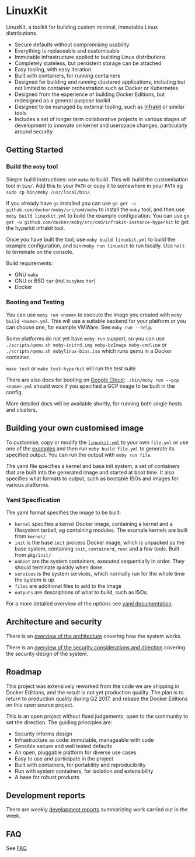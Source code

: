 # LinuxKit

LinuxKit, a toolkit for building custom minimal, immutable Linux distributions.

- Secure defaults without compromising usability
- Everything is replaceable and customisable
- Immutable infrastructure applied to building Linux distributions
- Completely stateless, but persistent storage can be attached
- Easy tooling, with easy iteration
- Built with containers, for running containers
- Designed for building and running clustered applications, including but not limited to container orchestration such as Docker or Kubernetes
- Designed from the experience of building Docker Editions, but redesigned as a general purpose toolkit
- Designed to be managed by external tooling, such as [Infrakit](https://github.com/docker/infrakit) or similar tools
- Includes a set of longer term collaborative projects in various stages of development to innovate on kernel and userspace changes, particularly around security

## Getting Started

### Build the `moby` tool

Simple build instructions: use `make` to build. This will build the customisation tool in `bin/`. Add this
to your `PATH` or copy it to somewhere in your `PATH` eg `sudo cp bin/moby /usr/local/bin/`.

If you already have `go` installed you can use `go get -u github.com/docker/moby/src/cmd/moby` to install
the `moby` tool, and then use `moby build linuxkit.yml` to build the example configuration. You
can use `go get -u github.com/docker/moby/src/cmd/infrakit-instance-hyperkit` to get the
hyperkit infrakit tool.

Once you have built the tool, use `moby build linuxkit.yml` to build the example configuration,
and `bin/moby run linuxkit` to run locally. Use `halt` to terminate on the console.

Build requirements:
- GNU `make`
- GNU or BSD `tar` (not `busybox` `tar`)
- Docker

### Booting and Testing

You can use `moby run <name>` to execute the image you created with `moby build <name>.yml`.
This will use a suitable backend for your platform or you can choose one, for example VMWare.
See `moby run --help`.

Some platforms do not yet have `moby run` support, so you can use `./scripts/qemu.sh moby-initrd.img moby-bzImage moby-cmdline`
or `./scripts/qemu.sh mobylinux-bios.iso` which runs qemu in a Docker container.

`make test` or `make test-hyperkit` will run the test suite

There are also docs for booting on [Google Cloud](docs/gcp.md); `./bin/moby run --gcp <name>.yml` should
work if you specified a GCP image to be built in the config.

More detailed docs will be available shortly, for running both single hosts and clusters.

## Building your own customised image

To customise, copy or modify the [`linuxkit.yml`](linuxkit.yml) to your own `file.yml` or use one of the [examples](examples/) and then run `moby build file.yml` to
generate its specified output. You can run the output with `moby run file`.

The yaml file specifies a kernel and base init system, a set of containers that are built into the generated image and started at boot time. It also specifies what
formats to output, such as bootable ISOs and images for various platforms.

### Yaml Specification

The yaml format specifies the image to be built:

- `kernel` specifies a kernel Docker image, containing a kernel and a filesystem tarball, eg containing modules. The example kernels are built from `kernel/`
- `init` is the base `init` process Docker image, which is unpacked as the base system, containing `init`, `containerd`, `runc` and a few tools. Built from `pkg/init/`
- `onboot` are the system containers, executed sequentially in order. They should terminate quickly when done.
- `services` is the system services, which normally run for the whole time the system is up
- `files` are additional files to add to the image
- `outputs` are descriptions of what to build, such as ISOs.

For a more detailed overview of the options see [yaml documentation](docs/yaml.md).

## Architecture and security

There is an [overview of the architecture](docs/architecture.md) covering how the system works.

There is an [overview of the security considerations and direction](docs/security.md) covering the security design of the system.

## Roadmap

This project was extensively reworked from the code we are shipping in Docker Editions, and the result is not yet production quality. The plan is to return to production
quality during Q2 2017, and rebase the Docker Editions on this open source project.

This is an open project without fixed judgements, open to the community to set the direction. The guiding principles are:
- Security informs design
- Infrastructure as code: immutable, manageable with code
- Sensible secure and well tested defaults
- An open, pluggable platform for diverse use cases
- Easy to use and participate in the project
- Built with containers, for portability and reproducibility
- Run with system containers, for isolation and extensibility
- A base for robust products

## Development reports

There are weekly [development reports](reports/) summarizing work carried out in the week.

## FAQ

See [FAQ](docs/faq.md).
